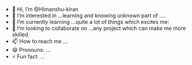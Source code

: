 - 👋 Hi, I’m @Himanshu-kiran     
- 👀 I’m interested in ...learning and knowing unknown part of ....
- 🌱 I’m currently learning ...quite a lot of things which excites me:
- 💞️ I’m looking to collaborate on ...any project which can make me more skilled.
- 📫 How to reach me ...
- 😄 Pronouns: ...
- ⚡ Fun fact: ...

<!---
Himanshu-kiran/Himanshu-kiran is a ✨ special ✨ repository because its `README.md` (this file) appears on your GitHub profile.
You can click the Preview link to take a look at your changes.
--->
